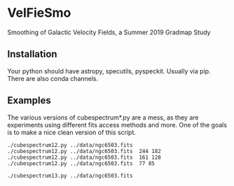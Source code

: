 # VelFieSmo

Smoothing of Galactic Velocity Fields, a Summer 2019 Gradmap Study


## Installation

Your python should have astropy, specutils, pyspeckit. Usually via pip. There are also conda channels.

## Examples

The various versions of cubespectrum*.py are a mess, as they are experiments using different fits access methods and more.
One of the goals is to make a nice clean version of this script.

    ./cubespectrum12.py ../data/ngc6503.fits
    ./cubespectrum12.py ../data/ngc6503.fits  244 182
    ./cubespectrum12.py ../data/ngc6503.fits  161 128
    ./cubespectrum12.py ../data/ngc6503.fits  77 85

    ./cubespectrum13.py ../data/ngc6503.fits



